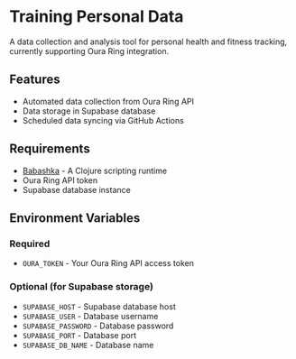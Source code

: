 # Training Personal Data

A data collection and analysis tool for personal health and fitness tracking, currently supporting Oura Ring integration.

## Features

- Automated data collection from Oura Ring API
- Data storage in Supabase database
- Scheduled data syncing via GitHub Actions

## Requirements

- [Babashka](https://babashka.org/) - A Clojure scripting runtime
- Oura Ring API token
- Supabase database instance

## Environment Variables

### Required
- `OURA_TOKEN` - Your Oura Ring API access token

### Optional (for Supabase storage)
- `SUPABASE_HOST` - Supabase database host
- `SUPABASE_USER` - Database username
- `SUPABASE_PASSWORD` - Database password
- `SUPABASE_PORT` - Database port
- `SUPABASE_DB_NAME` - Database name